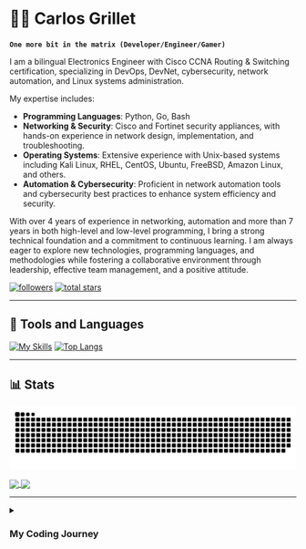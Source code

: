 # 🐱‍👤 Carlos Grillet

**`One more bit in the matrix (Developer/Engineer/Gamer)`**

I am a bilingual Electronics Engineer with Cisco CCNA Routing & Switching certification, specializing in DevOps, DevNet, cybersecurity, network automation, and Linux systems administration. 

My expertise includes:
- **Programming Languages**: Python, Go, Bash
- **Networking & Security**: Cisco and Fortinet security appliances, with hands-on experience in network design, implementation, and troubleshooting.
- **Operating Systems**: Extensive experience with Unix-based systems including Kali Linux, RHEL, CentOS, Ubuntu, FreeBSD, Amazon Linux, and others.
- **Automation & Cybersecurity**: Proficient in network automation tools and cybersecurity best practices to enhance system efficiency and security.

With over 4 years of experience in networking, automation and more than 7 years in both high-level and low-level programming, I bring a strong technical foundation and a commitment to continuous learning. I am always eager to explore new technologies, programming languages, and methodologies while fostering a collaborative environment through leadership, effective team management, and a positive attitude.

   <p align="left"> 
      <a href="https://github.com/carlosgrillet?tab=followers">
         <img alt="followers" title="Follow me on Github" src="https://custom-icon-badges.demolab.com/github/followers/carlosgrillet?color=236ad3&labelColor=1155ba&style=for-the-badge&logo=person-add&label=Follow&logoColor=white"/></a>
      <a href="https://github.com/carlosgrillet?tab=repositories&sort=stargazers">
         <img alt="total stars" title="Total stars on GitHub" src="https://custom-icon-badges.demolab.com/github/stars/carlosgrillet?color=55960c&style=for-the-badge&labelColor=488207&logo=star"/></a>
   </p>

---

## 🧰 Tools and Languages 

[![My Skills](https://skillicons.dev/icons?i=python,go,bash,md,cmake,regex,git,github,gitlab,nginx,docker,kubernetes,jenkins,githubactions,kafka,ansible,terraform,aws,linux,redhat,neovim,postman,stackoverflow,ai&perline=8)](https://skillicons.dev) [![Top Langs](https://github-readme-stats.vercel.app/api/top-langs/?username=carlosgrillet&layout=compact&theme=github_dark&hide_border=true)](https://github.com/anuraghazra/github-readme-stats)

---

## 📊 Stats

![Snake ](https://github.com/Platane/snk/blob/output/github-contribution-grid-snake-dark.svg)

<a href="https://github.com/anuraghazra/github-readme-stats">
  <img height=400 align="center" src="https://github-readme-stats.vercel.app/api?username=carlosgrillet&show_icons=true&theme=github_dark&hide_border=true&show=reviews,discussions_started,discussions_answered,prs_merged,prs_merged_percentage" />
</a>
<a href="https://github.com/anuraghazra/github-readme-stats">
   <img height=200 align="center" src="https://streak-stats.demolab.com?user=carlosgrillet&theme=github-dark-blue&hide_border=true&border_radius=15.1&mode=weekly" />
</a>

---

<details>
 <summary><h3> My Coding Journey</h3></summary>
   
   I began my coding journey at the age of 14. It all started when I noticed that the Windows XP calculator application looked a bit outdated to me. This prompted me to search online for "how to create a calculator in Windows." My search led me to a YouTube video titled "How to Develop a Calculator in Java" using NetBeans 5. After a few days, I completed my own calculator and absolutely loved it. At the time, I didn’t fully understand what I was doing while writing the code, so I decided to teach myself Java.
   
   Once I had learned Java, I developed basic applications, such as scripts to move files from one folder to another. As time passed, I heard about Python, which caught my attention. After watching a four-hour YouTube tutorial titled "Learn Python in 4 Hours," I gained enough knowledge to write basic scripts. That’s when I truly began to immerse myself in coding.
   
   At that point, I was pursuing my degree in Electronics Engineering, where I learned programming languages like C, Visual Basic, and C#. After graduating, I dedicated my time to exploring new languages and technologies, such as Rust, JavaScript, and networking—my current area of focus. Today, I work as a networking engineer specializing in automation and cybersecurity.
 
